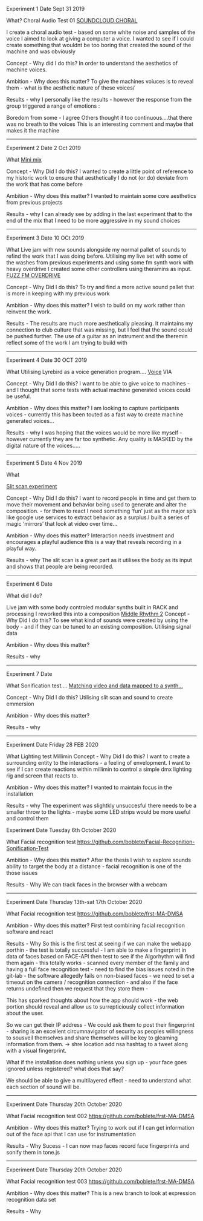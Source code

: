 Experiment 1
Date Sept 31 2019


What?
Choral Audio Test 01
[SOUNDCLOUD CHORAL](https://soundcloud.com/boblet/choral-audio-test-01/s-8kBu3)


I create a choral audio test - based on some white noise and samples of the voice I aimed to look at giving a computer a voice. I wanted to see if I could create something that wouldnt be too boring that created the sound of the machine and was obviously 


Concept - Why did I do this?
In order to understand the aesthetics of machine voices.


Ambition - Why does this matter?
To give the machines voiuces is to reveal them - what is the aesthetic nature of these voices/


Results - why 
I personally like the results - however the response from the group triggered a range of emotions :

Boredom from some -  I agree
Others thought it too continuous….that there was no breath to the voices
This is an interesting comment and maybe that makes it the machine
________________

Experiment 2
Date 2 Oct 2019

What
[Mini mix](https://soundcloud.com/boblet/dmsa-listening-guide-minimix)


Concept - Why Did I do this?
I wanted to create a little point of reference to my historic work to ensure that aesthetically I do not (or do) deviate from the work that has come before

Ambition - Why does this matter?
I wanted to maintain some core aesthetics from previous projects

Results - why 
I can already see by adding in the last experiment that to the end of the mix that I need to be more aggressive in my sound choices

________________

Experiment 3
Date 10 OCt 2019

What
Live jam with new sounds alongside my normal pallet of sounds to refind the work that I was doing before. Utilising my live set with some of the washes from previous experiments and using some fm synth work with heavy overdrive I created some other controllers using theramins as input.
[FUZZ FM OVERDRIVE](https://soundcloud.com/boblet/first-fuzz-fm-overdrive/s-09NVJ)

Concept - Why Did I do this?
To try and find a more active sound pallet that is more in keeping with my previous work

Ambition - Why does this matter?
I wish to build on my work rather than reinvent the work. 

Results - 
The results are much more aesthetically pleasing. It maintains my connection to club culture that was missing, but I feel that the sound could be pushed further. The use of a guitar as an instrument and the theremin reflect some of the work I am trying to build with 
________________

Experiment 4
Date 30 OCT 2019


What
Utilising Lyrebird as a voice generation program….
[Voice](https://soundcloud.com/boblet/8-audio-0001-2019-10-24-221956)
VIA


Concept - Why Did I do this?
I want to be able to give voice to machines - and I thought that some tests with actual machine generated voices could be useful.


Ambition - Why does this matter?
I am looking to capture participants voices - currently this has been touted as a fast way to create machine generated voices...


Results - why 
I was hoping that the voices would be more like myself - however currently they are far too synthetic. Any quality is MASKED by the digital nature of the voices….. 
________________
Experiment 5
Date 4 Nov 2019

What

[Slit scan experiment](https://youtu.be/LSviEkwfoZg)


Concept - Why Did I do this?
I want to record people in time and get them to move their movement and behavior being used to generate and alter the composition. - for them to react I need something ‘fun’ just as the major sp’s like google  use services to extract behavior as a surplus.I built a series of magic ‘mirrors’ that look at video over time...

Ambition - Why does this matter?
Interaction needs investment and encourages a playful audience this is a way that reveals recording in a playful way.

Results - why 
The slit scan is a great part as it utilises the body as its input and shows that people are being recorded.
________________

Experiment 6
Date 

What did I do?

Live jam with some body controled modular synths built in RACK and processing
I reworked this into a composition 
[Middle Rhythm 2](https://soundcloud.com/boblet/middlerhythm-02)
Concept - Why Did I do this?
To see what kind of sounds were created by using the body - and if they can be tuned to an existing composition. Utilising signal data 


Ambition - Why does this matter?


Results - why 
________________
Experiment 7
Date 


What
Sonification test….
[Matching video and data mapped to a synth…](https://youtu.be/RQ1XXCvKtXQ)

Concept - Why Did I do this?
Utilising slit scan and sound to create emmersion

Ambition - Why does this matter?

Results - why 

________________



Experiment 
Date Friday 28 FEB 2020

What
Lighting test Millimin 
Concept - Why Did I do this?
I want to create a surrounding entity to the interactions - a feeling of envelopment. I want to see if I can create reactions within millimin to control a simple dmx lighting rig and screen that reacts to. 

Ambition - Why does this matter?
I wanted to maintain focus in the installation

Results - why 
The experiment was slightkly unsuccesful there needs to be a smaller throw to the lights - maybe some LED strips would be more useful and control them

Experiment 
Date Tuesday 6th October 2020

What
Facial recognition test
https://github.com/boblete/Facial-Recognition-Sonification-Test

Ambition - Why does this matter?
After the thesis I wish to explore sounds ability to target the body at a distance - facial recognition is one of the those issues

Results - Why 
We can track faces in the browser with a webcam


________________

Experiment 
Date Thursday 13th-sat 17th October 2020

What
Facial recognition test
https://github.com/boblete/frst-MA-DMSA

Ambition - Why does this matter?
First test combining facial recognition software and react

Results - Why 
So this is the first test at seeing if we can make the webapp porthin - the test is totally successful - I am able to make a fingerprint in data of faces based on FACE-API then test to see if the Algorhythm will find them again - this totally works - scanned every member of the family and having a full face recognition test - need to find the bias issues noted in the git-lab - the software allegedly fails on non-biased faces - we need to set a timeout on the camera / recognition connection  - and also if the face returns undefined then we request that they store them - 

This has sparked thoughts about how the app should work - the web portion should reveal and allow us to surrepticiously collect information about the user.

So we can get their IP address - 
We could ask them to post their fingerprint - sharing is an excellent circumnavigator of security as peoples willingness to sousveil themselves and share themselves will be key to gleaming information from them. -> shre location add nsa hashtag to a tweet along with a visual fingerprint.

What if the installation does nothing unless you sign up - your face goes ignored unless registered? what does that say? 

We should be able to give a multilayered effect - need to understand what each section of sound will be.

________________
Experiment 
Date Thursday 20th October 2020

What
Facial recognition test 002
https://github.com/boblete/frst-MA-DMSA

Ambition - Why does this matter?
Trying to work out if I can get information out of the face api that I can use for instrumentation

Results - Why 
Sucess - I can now map faces record face fingerprints and sonify them in tone.js

________________
Experiment 
Date Thursday 20th October 2020

What
Facial recognition test 003
https://github.com/boblete/frst-MA-DMSA

Ambition - Why does this matter?
This is a new branch to look at expression recognition data set

Results - Why 